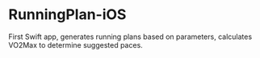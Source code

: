 # RunningPlan-iOS
First Swift app, generates running plans based on parameters, calculates VO2Max to determine suggested paces.

